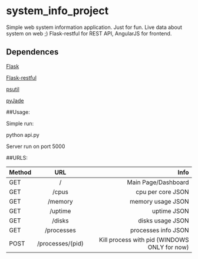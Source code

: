 # system_info_project
Simple web system information application. Just for fun. 
Live data about system on web ;)
Flask-restful for REST API, AngularJS for frontend.

## Dependences
[Flask](http://flask.pocoo.org/)

[Flask-restful](http://flask-restful-cn.readthedocs.org/en/0.3.4/index.html)

[psutil](https://github.com/giampaolo/psutil)

[pyJade](https://github.com/syrusakbary/pyjade)



##Usage:

Simple run:

python api.py

Server run on port 5000

##URLS:

| Method        | URL              | Info  |
| ------------- |:------------------:| -----:|
| GET           | /                | Main Page/Dashboard|
| GET           | /cpus            | cpu per core JSON |
| GET           | /memory          | memory usage JSON |
| GET           | /uptime          | uptime JSON |
| GET           | /disks           | disks usage JSON |
| GET           | /processes       | processes info JSON |
| POST          | /processes/(pid)| Kill process with pid (WINDOWS ONLY for now)|



